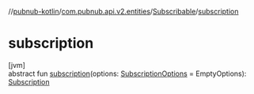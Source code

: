 //[pubnub-kotlin](../../../index.md)/[com.pubnub.api.v2.entities](../index.md)/[Subscribable](index.md)/[subscription](subscription.md)

# subscription

[jvm]\
abstract fun [subscription](subscription.md)(options: [SubscriptionOptions](../../com.pubnub.api.v2.subscriptions/-subscription-options/index.md) = EmptyOptions): [Subscription](../../com.pubnub.api.v2.subscriptions/-subscription/index.md)
